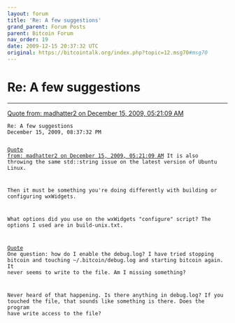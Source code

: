 ```yaml
---
layout: forum
title: 'Re: A few suggestions'
grand_parent: Forum Posts
parent: Bitcoin Forum
nav_order: 19
date: 2009-12-15 20:37:32 UTC
original: https://bitcointalk.org/index.php?topic=12.msg70#msg70
---
```


# Re: A few suggestions
---
<a href="https://bitcointalk.org/index.php?topic=12.msg68#msg68">Quote from: madhatter2 on December 15, 2009, 05:21:09 AM</a>

<div class="language-plaintext highlighter-rouge"><div class="highlight"><pre class="highlight">
<code>Re: A few suggestions
December 15, 2009, 08:37:32 PM

<a href="https://bitcointalk.org/index.php?topic=12.msg68#msg68">Quote from: madhatter2 on December 15, 2009, 05:21:09 AM</a>
It is also throwing the same std::string issue on the latest version of Ubuntu Linux.

Then it must be something you're doing differently with building or configuring wxWidgets.

What options did you use on the wxWidgets "configure" script?  The options I used are in build-unix.txt.

<a href="https://bitcointalk.org/index.php?topic=12.msg68#msg68">Quote</a>
One question: how do I enable the debug.log? I have tried stopping bitcoin and touching ~/.bitcoin/debug.log and starting bitcoin again. It never seems to write to the file. Am I missing something?

Never heard of that happening.  Is there anything in debug.log?  If you touched the file, that sounds like something is there.  Does the program have write access to the file?</div>
</code></pre></div>
